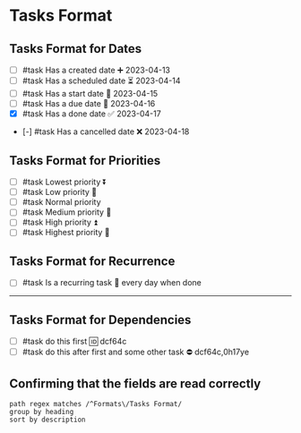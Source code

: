 # Tasks Format

## Tasks Format for Dates

<!-- placeholder to force blank line before included text --><!-- include: DocsSamplesForTaskFormats.test.Serializer_Dates_tasksPluginEmoji-include.approved.md -->

- [ ] #task Has a created date ➕ 2023-04-13
- [ ] #task Has a scheduled date ⏳ 2023-04-14
- [ ] #task Has a start date 🛫 2023-04-15
- [ ] #task Has a due date 📅 2023-04-16
- [x] #task Has a done date ✅ 2023-04-17
- [-] #task Has a cancelled date ❌ 2023-04-18

<!-- placeholder to force blank line after included text --><!-- endInclude -->

## Tasks Format for Priorities

<!-- placeholder to force blank line before included text --><!-- include: DocsSamplesForTaskFormats.test.Serializer_Priorities_tasksPluginEmoji-include.approved.md -->

- [ ] #task Lowest priority ⏬
- [ ] #task Low priority 🔽
- [ ] #task Normal priority
- [ ] #task Medium priority 🔼
- [ ] #task High priority ⏫
- [ ] #task Highest priority 🔺

<!-- placeholder to force blank line after included text --><!-- endInclude -->

## Tasks Format for Recurrence

- [ ] #task Is a recurring task 🔁 every day when done

---

## Tasks Format for Dependencies

<!-- placeholder to force blank line before included text --><!-- include: DocsSamplesForTaskFormats.test.Serializer_Dependencies_tasksPluginEmoji-include.approved.md -->

- [ ] #task do this first 🆔 dcf64c
- [ ] #task do this after first and some other task ⛔️ dcf64c,0h17ye

<!-- placeholder to force blank line after included text --><!-- endInclude -->

## Confirming that the fields are read correctly

```tasks
path regex matches /^Formats\/Tasks Format/
group by heading
sort by description
```
